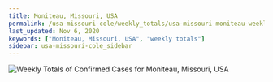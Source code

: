 ```yaml
---
title: Moniteau, Missouri, USA
permalink: /usa-missouri-cole/weekly_totals/usa-missouri-moniteau-weekly_totals.html
last_updated: Nov 6, 2020
keywords: ["Moniteau, Missouri, USA", "weekly totals"]
sidebar: usa-missouri-cole_sidebar
---
```


![Weekly Totals of Confirmed Cases for Moniteau, Missouri, USA](/covid_tracker/images/graphs/usa-missouri-moniteau-weekly_totals_graph.png)
